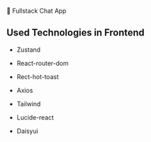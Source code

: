 💬 Fullstack Chat App

## Used Technologies in Frontend

- Zustand

- React-router-dom

- Rect-hot-toast

- Axios

- Tailwind

- Lucide-react

- Daisyui
